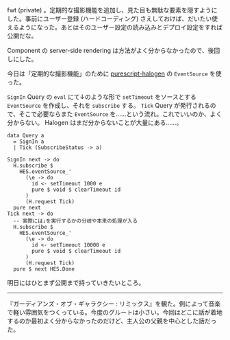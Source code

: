 fwt (private) 。定期的な撮影機能を追加し、見た目も無駄な要素を隠すようにした。事前にユーザー登録 (ハードコーディング) さえしておけば、だいたい使えるようになった。あとはそのユーザー設定の読み込みとデプロイ設定をすれば公開だな。

Component の server-side rendering は方法がよく分からなかったので、後回しにした。

今日は「定期的な撮影機能」のために [purescript-halogen](https://pursuit.purescript.org/packages/purescript-halogen/3.1.3) の `EventSource` を使った。

`SignIn` Query の `eval` にて↓のような形で `setTimeout` をソースとする `EventSource` を作成し、それを `subscribe` する。 `Tick` Query が発行されるので、そこで必要ならまた `EventSource` を……という流れ。これでいいのか、よく分からない。 Halogen はまだ分からないことが大量にある……。

```
data Query a
  = SignIn a
  | Tick (SubscribeStatus -> a)

SignIn next -> do
  H.subscribe $
    HES.eventSource_'
      (\e -> do
        id <- setTimeout 1000 e
        pure $ void $ clearTimeout id
      )
      (H.request Tick)
  pure next
Tick next -> do
  -- 実際には↓を実行するかの分岐や本来の処理が入る
  H.subscribe $
    HES.eventSource_'
      (\e -> do
        id <- setTimeout 10000 e
        pure $ void $ clearTimeout id
      )
      (H.request Tick)
  pure $ next HES.Done
```

明日にはひとまず公開まで持っていきたいところ。

-----

『ガーディアンズ・オブ・ギャラクシー : リミックス』を観た。例によって音楽で軽い雰囲気をつくっている。今度のグルートは小さい。今回はどこに話が着地するのか最初よく分からなかったのだけど、主人公の父親を中心とした話だった。
